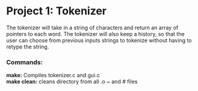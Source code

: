 Project 1: Tokenizer
====================
The tokenizer will take in a string of characters and return an array of pointers to each word. The tokenizer will also keep a history, so that the user can choose from previous inputs strings to tokenize without having to retype the string.

### Commands:
**make:** Compiles tokenizer.c and gui.c  
**make clean:** cleans directory from all .o ~ and # files
